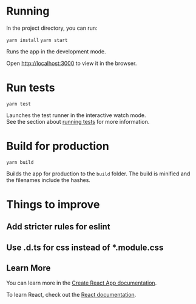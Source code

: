 # Running

In the project directory, you can run:

`yarn install`
`yarn start`

Runs the app in the development mode.

Open [http://localhost:3000](http://localhost:3000) to view it in the browser.

# Run tests

`yarn test`

Launches the test runner in the interactive watch mode.<br />
See the section about [running tests](https://facebook.github.io/create-react-app/docs/running-tests) for more information.

# Build for production

 `yarn build`

Builds the app for production to the `build` folder.
The build is minified and the filenames include the hashes.

# Things to improve

## Add stricter rules for eslint
## Use .d.ts for css instead of *.module.css

## Learn More

You can learn more in the [Create React App documentation](https://facebook.github.io/create-react-app/docs/getting-started).

To learn React, check out the [React documentation](https://reactjs.org/).
